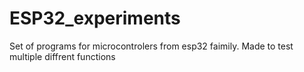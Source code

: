 # ESP32_experiments
Set of programs for microcontrolers from esp32 faimily. Made to test multiple diffrent functions 
